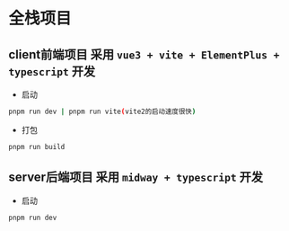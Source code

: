 # 全栈项目

## client前端项目 采用 ```vue3 + vite + ElementPlus + typescript``` 开发

- 启动

```bash
pnpm run dev | pnpm run vite(vite2的启动速度很快)

```

- 打包

```bash
pnpm run build

```
## server后端项目 采用 ```midway + typescript``` 开发
- 启动

```bash
pnpm run dev

```